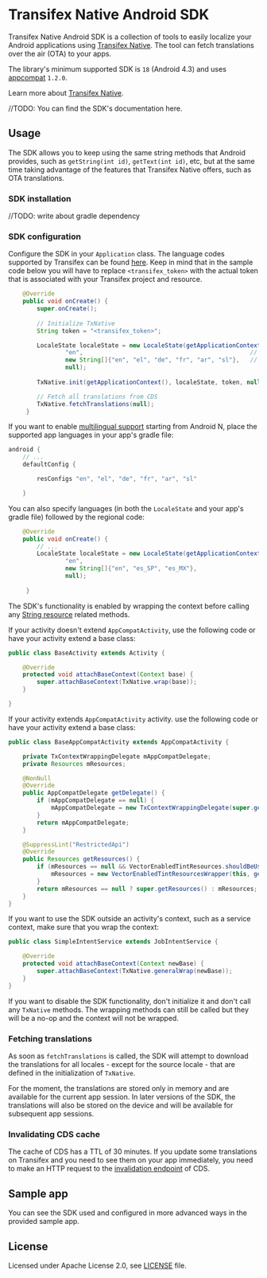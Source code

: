 # Transifex Native Android SDK

Transifex Native Android SDK is a collection of tools to easily localize your Android applications 
using [Transifex Native](https://www.transifex.com/native/). The tool can fetch translations 
over the air (OTA) to your apps.

The library's minimum supported SDK is `18` (Android 4.3) and uses [appcompat](https://developer.android.com/jetpack/androidx/releases/appcompat) `1.2.0`.

Learn more about [Transifex Native](https://docs.transifex.com/transifex-native-sdk-overview/introduction).

//TODO:
You can find the SDK's documentation here.

## Usage

The SDK allows you to keep using the same string methods that Android 
provides, such as `getString(int id)`, `getText(int id)`, etc, but at the same time taking 
advantage of the features that Transifex Native offers, such as OTA translations.

### SDK installation

//TODO: write about gradle dependency

### SDK configuration 

Configure the SDK in your `Application` class. The language codes supported by Transifex can be found [here](https://www.transifex.com/explore/languages/). Keep in mind that in the sample code below you will have to replace 
`<transifex_token>` with the actual token that is associated with your Transifex project and resource.

```java
    @Override
    public void onCreate() {
        super.onCreate();
        
        // Initialize TxNative
        String token = "<transifex_token>";

        LocaleState localeState = new LocaleState(getApplicationContext(),
                "en",                                               // source locale
                new String[]{"en", "el", "de", "fr", "ar", "sl"},   // supported locales
                null);
        
        TxNative.init(getApplicationContext(), localeState, token, null, null, null);

        // Fetch all translations from CDS
        TxNative.fetchTranslations(null);
     }
```

If you want to enable [multilingual support](https://developer.android.com/guide/topics/resources/multilingual-support.html) starting from Android N, place the supported app languages in your app's gradle file:

```gradle
android {
    // ...
    defaultConfig {

        resConfigs "en", "el", "de", "fr", "ar", "sl"

    }
```

You can also specify languages (in both the `LocaleState` and your app's gradle file) followed by the regional code:

```java
    @Override
    public void onCreate() {
        // ...	
        LocaleState localeState = new LocaleState(getApplicationContext(),
                "en",
                new String[]{"en", "es_SP", "es_MX"},
                null);
        
     }
```

The SDK's functionality is enabled by wrapping the context before calling any [String resource](https://developer.android.com/reference/android/content/res/Resources#getString(int,%20java.lang.Object...)) related methods.

If your activity doesn't extend `AppCompatActivity`, use the following code or have your activity extend a base class:

```java
public class BaseActivity extends Activity {

    @Override
    protected void attachBaseContext(Context base) {
        super.attachBaseContext(TxNative.wrap(base));
    }

}
```

If your activity extends `AppCompatActivity` activity. use the following code or have your activity extend a base class:
```java
public class BaseAppCompatActivity extends AppCompatActivity {

    private TxContextWrappingDelegate mAppCompatDelegate;
    private Resources mResources;

    @NonNull
    @Override
    public AppCompatDelegate getDelegate() {
        if (mAppCompatDelegate == null) {
            mAppCompatDelegate = new TxContextWrappingDelegate(super.getDelegate());
        }
        return mAppCompatDelegate;
    }

    @SuppressLint("RestrictedApi")
    @Override
    public Resources getResources() {
        if (mResources == null && VectorEnabledTintResources.shouldBeUsed()) {
            mResources = new VectorEnabledTintResourcesWrapper(this, getBaseContext().getResources());
        }
        return mResources == null ? super.getResources() : mResources;
    }
}
```

If you want to use the SDK outside an activity's context, such as a service context, make sure that you wrap the context:

```java
public class SimpleIntentService extends JobIntentService {

    @Override
    protected void attachBaseContext(Context newBase) {
        super.attachBaseContext(TxNative.generalWrap(newBase));
    }
}
```

If you want to disable the SDK functionality, don't initialize it and don't call any `TxNative` methods. The wrapping methods can still be called but they will be a no-op and the context will not be wrapped.

### Fetching translations

As soon as `fetchTranslations` is called, the SDK will attempt to download the 
translations for all locales - except for the source locale - that are defined in the 
initialization of `TxNative`. 

For the moment, the translations are stored only in memory and are available for the 
current app session. In later versions of the SDK, the translations will also be stored on 
the device and will be available for subsequent app sessions.


### Invalidating CDS cache

The cache of CDS has a TTL of 30 minutes. If you update some translations on Transifex 
and you need to see them on your app immediately, you need to make an HTTP request 
to the [invalidation endpoint](https://github.com/transifex/transifex-delivery/#invalidate-cache) of CDS.

## Sample app

You can see the SDK used and configured in more advanced ways in the provided sample app.

## License
Licensed under Apache License 2.0, see [LICENSE](LICENSE) file.